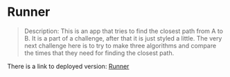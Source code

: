 # Runner
>Description: 
> This is an app that tries to find the closest path from A to B. It is a part of a challenge, after that it is just styled a little. The very next challenge here is to try to make three algorithms and compare the times that they need for finding the closest path.

There is a link to deployed version: [Runner](https://hrnjez.github.io/Runner/)
